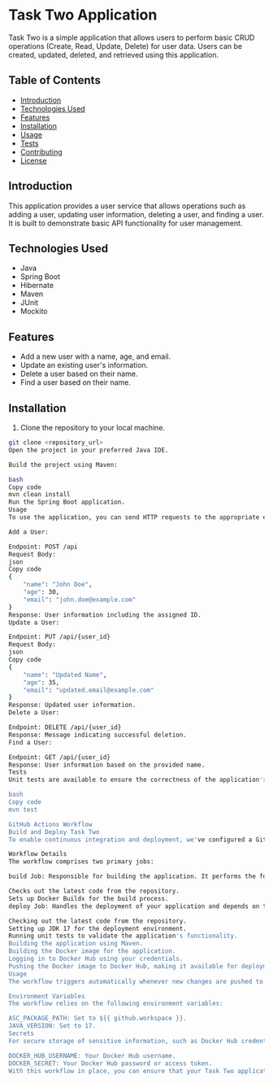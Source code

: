 # Task Two Application

Task Two is a simple application that allows users to perform basic CRUD operations (Create, Read, Update, Delete) for user data. Users can be created, updated, deleted, and retrieved using this application.

## Table of Contents

- [Introduction](#introduction)
- [Technologies Used](#technologies-used)
- [Features](#features)
- [Installation](#installation)
- [Usage](#usage)
- [Tests](#tests)
- [Contributing](#contributing)
- [License](#license)

## Introduction

This application provides a user service that allows operations such as adding a user, updating user information, deleting a user, and finding a user. It is built to demonstrate basic API functionality for user management.

## Technologies Used

- Java
- Spring Boot
- Hibernate
- Maven
- JUnit
- Mockito

## Features

- Add a new user with a name, age, and email.
- Update an existing user's information.
- Delete a user based on their name.
- Find a user based on their name.

## Installation

1. Clone the repository to your local machine.

```bash
git clone <repository_url>
Open the project in your preferred Java IDE.

Build the project using Maven:

bash
Copy code
mvn clean install
Run the Spring Boot application.
Usage
To use the application, you can send HTTP requests to the appropriate endpoints. Below are the available endpoints and their functionality:

Add a User:

Endpoint: POST /api
Request Body:
json
Copy code
{
    "name": "John Doe",
    "age": 30,
    "email": "john.doe@example.com"
}
Response: User information including the assigned ID.
Update a User:

Endpoint: PUT /api/{user_id}
Request Body:
json
Copy code
{
    "name": "Updated Name",
    "age": 35,
    "email": "updated.email@example.com"
}
Response: Updated user information.
Delete a User:

Endpoint: DELETE /api/{user_id}
Response: Message indicating successful deletion.
Find a User:

Endpoint: GET /api/{user_id}
Response: User information based on the provided name.
Tests
Unit tests are available to ensure the correctness of the application's functionality. To run the tests, execute the following command:

bash
Copy code
mvn test

GitHub Actions Workflow
Build and Deploy Task Two
To enable continuous integration and deployment, we've configured a GitHub Actions workflow named "Build and Deploy Task Two." This workflow automates the build and deployment of your Task Two application whenever new commits are pushed to the main branch.

Workflow Details
The workflow comprises two primary jobs:

build Job: Responsible for building the application. It performs the following steps:

Checks out the latest code from the repository.
Sets up Docker Buildx for the build process.
deploy Job: Handles the deployment of your application and depends on the successful completion of the build job. The steps in this job include:

Checking out the latest code from the repository.
Setting up JDK 17 for the deployment environment.
Running unit tests to validate the application's functionality.
Building the application using Maven.
Building the Docker image for the application.
Logging in to Docker Hub using your credentials.
Pushing the Docker image to Docker Hub, making it available for deployment.
Usage
The workflow triggers automatically whenever new changes are pushed to the main branch, eliminating the need for manual initiation.

Environment Variables
The workflow relies on the following environment variables:

ASC_PACKAGE_PATH: Set to ${{ github.workspace }}.
JAVA_VERSION: Set to 17.
Secrets
For secure storage of sensitive information, such as Docker Hub credentials, GitHub Secrets are employed. Be sure to configure the following secrets in your repository:

DOCKER_HUB_USERNAME: Your Docker Hub username.
DOCKER_SECRET: Your Docker Hub password or access token.
With this workflow in place, you can ensure that your Task Two application is automatically built and deployed with each update to the main branch.